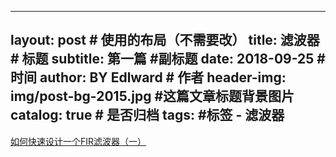 
---
layout:     post                    # 使用的布局（不需要改）
title:      滤波器                 # 标题 
subtitle:    第一篇                  #副标题
date:       2018-09-25              # 时间
author:     BY Edlward              # 作者
header-img: img/post-bg-2015.jpg    #这篇文章标题背景图片
catalog: true                       # 是否归档
tags:                               #标签
    - 滤波器
---
[如何快速设计一个FIR滤波器（一）](https://zhuanlan.zhihu.com/p/45138629)  
